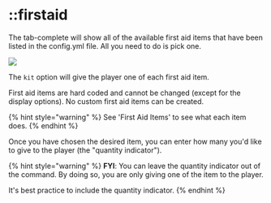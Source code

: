 # ::firstaid

The tab-complete will show all of the available first aid items that have been listed in the config.yml file. All you need to do is pick one.

![](../../../../.gitbook/assets/give\_cmd\_firstaid\_selector.png)

The `kit` option will give the player one of each first aid item.

First aid items are hard coded and cannot be changed (except for the display options). No custom first aid items can be created.

{% hint style="warning" %}
See 'First Aid Items' to see what each item does.
{% endhint %}

Once you have chosen the desired item, you can enter how many you'd like to give to the player (the "quantity indicator").

{% hint style="warning" %}
**FYI**: You can leave the quantity indicator out of the command. By doing so, you are only giving one of the item to the player.

It's best practice to include the quantity indicator.
{% endhint %}
